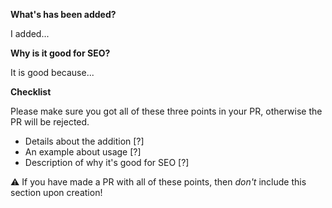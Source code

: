 **What's has been added?** 

I added...

**Why is it good for SEO?**

It is good because...


**Checklist**

Please make sure you got all of these three points in your PR, otherwise the PR will be rejected.

* Details about the addition  [?]
* An example about usage  [?]
* Description of why it's good for SEO [?]

:warning:  If you have made a PR with all of these points, then *don't* include this section upon creation!
